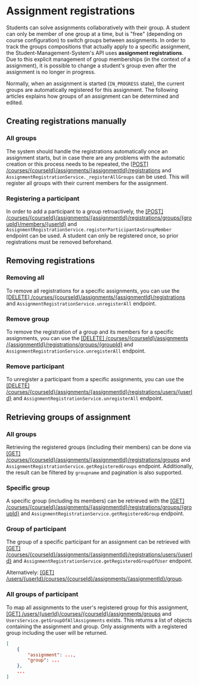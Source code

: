# Assignment registrations
Students can solve assignments collaboratively with their group. A student can only be member of one group at a time, but is "free" (depending on course configuration) to switch groups between assignments. In order to track the groups compositions that actually apply to a specific assignment, the Student-Management-System's API uses **assignment registrations**. Due to this explicit management of group memberships (in the context of a assignment), it is possible to change a student's group even after the assignment is no longer in progress. 

Normally, when an assignment is started (`IN_PROGRESS` state), the current groups are automatically registered for this assignment. The following articles explains how groups of an assignment can be determined and edited.

## Creating registrations manually
### All groups
The system should handle the registrations automatically once an assignment starts, but in case there are any problems with the automatic creation or this process needs to be repeated, the [[POST] /courses/{courseId}/assignments/{assignmentId}/registrations](http://147.172.178.30:3000/api/#/assignment-registration/_registerAllGroups) and `AssignmentRegistrationService._registerAllGroups` can be used. This will register all groups with their current members for the assignment.

### Registering a participant
In order to add a participant to a group retroactively, the [[POST] /courses/{courseId}/assignments/{assignmentId}/registrations/groups/{groupId}/members/{userId}](http://147.172.178.30:3000/api/#/assignment-registration/registerParticipantAsGroupMember) and `AssignmentRegistrationService.registerParticipantAsGroupMember` endpoint can be used. A student can only be registered once, so prior registrations must be removed beforehand.

## Removing registrations
### Removing all
To remove all registrations for a specific assignments, you can use the [[DELETE] /courses/{courseId}/assignments/{assignmentId}/registrations](http://147.172.178.30:3000/api/#/assignment-registration/unregisterAll) and `AssignmentRegistrationService.unregisterAll` endpoint.

### Remove group
To remove the registration of a group and its members for a specific assignments, you can use the [[DELETE] /courses​/{courseId}​/assignments​/{assignmentId}​/registrations​/groups​/{groupId}](http://147.172.178.30:3000/api/#/assignment-registration/unregisterGroup) and `AssignmentRegistrationService.unregisterAll` endpoint.

### Remove participant
To unregister a participant from a specific assignments, you can use the [[DELETE] /courses/{courseId}/assignments/{assignmentId}/registrations/users/{userId}](http://147.172.178.30:3000/api/#/assignment-registration/unregisterUser) and `AssignmentRegistrationService.unregisterAll` endpoint.

## Retrieving groups of assignment
### All groups
Retrieving the registered groups (including their members) can be done via [[GET] /courses/{courseId}/assignments/{assignmentId}/registrations/groups](http://147.172.178.30:3000/#/assignment-registration/getRegisteredGroups) and `AssignmentRegistrationService.getRegisteredGroups` endpoint. Additionally, the result can be filtered by `groupname` and pagination is also supported.

### Specific group
A specific group (including its members) can be retrieved with the [[GET] /courses/{courseId}/assignments/{assignmentId}/registrations/groups/{groupId}](http://147.172.178.30:3000/#/assignment-registration/getRegisteredGroup) and `AssignmentRegistrationService.getRegisteredGroup` endpoint.

### Group of participant
The group of a specific participant for an assignment can be retrieved with [[GET] /courses/{courseId}/assignments/{assignmentId}/registrations/users/{userId}](http://147.172.178.30:3000/#/assignment-registration/getRegisteredGroupOfUser) and `AssignmentRegistrationService.getRegisteredGroupOfUser` endpoint.

Alternatively: [[GET] /users/{userId}/courses/{courseId}/assignments/{assignmentId}/group](http://147.172.178.30:3000/api/#/users/getGroupOfAssignment).

### All groups of participant
To map all assignments to the user's registered group for this assignment, [[GET] /users/{userId}/courses/{courseId}/assignments/groups](http://147.172.178.30:3000/api/#/users/getGroupOfAllAssignments) and `UsersService.getGroupOfAllAssignments` exists. This returns a list of objects containing the assignment and group. Only assignments with a registered group including the user will be returned.
```json
[
	{
		"assignment": ...,
		"group": ...
	},
	...
]
```
